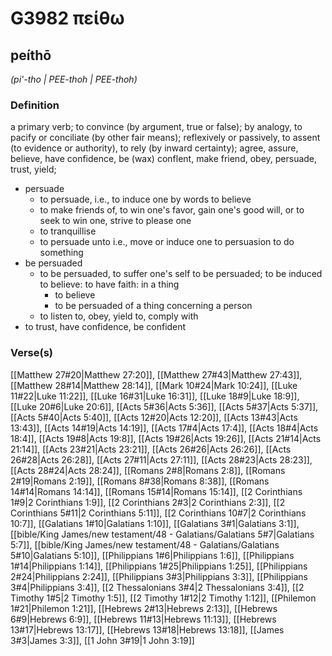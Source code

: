 # G3982 πείθω

## peíthō

_(pi'-tho | PEE-thoh | PEE-thoh)_

### Definition

a primary verb; to convince (by argument, true or false); by analogy, to pacify or conciliate (by other fair means); reflexively or passively, to assent (to evidence or authority), to rely (by inward certainty); agree, assure, believe, have confidence, be (wax) conflent, make friend, obey, persuade, trust, yield; 

- persuade
  - to persuade, i.e., to induce one by words to believe
  - to make friends of, to win one's favor, gain one's good will, or to seek to win one, strive to please one
  - to tranquillise
  - to persuade unto i.e., move or induce one to persuasion to do something
- be persuaded
  - to be persuaded, to suffer one's self to be persuaded; to be induced to believe: to have faith: in a thing
    - to believe
    - to be persuaded of a thing concerning a person
  - to listen to, obey, yield to, comply with
- to trust, have confidence, be confident

### Verse(s)

[[Matthew 27#20|Matthew 27:20]], [[Matthew 27#43|Matthew 27:43]], [[Matthew 28#14|Matthew 28:14]], [[Mark 10#24|Mark 10:24]], [[Luke 11#22|Luke 11:22]], [[Luke 16#31|Luke 16:31]], [[Luke 18#9|Luke 18:9]], [[Luke 20#6|Luke 20:6]], [[Acts 5#36|Acts 5:36]], [[Acts 5#37|Acts 5:37]], [[Acts 5#40|Acts 5:40]], [[Acts 12#20|Acts 12:20]], [[Acts 13#43|Acts 13:43]], [[Acts 14#19|Acts 14:19]], [[Acts 17#4|Acts 17:4]], [[Acts 18#4|Acts 18:4]], [[Acts 19#8|Acts 19:8]], [[Acts 19#26|Acts 19:26]], [[Acts 21#14|Acts 21:14]], [[Acts 23#21|Acts 23:21]], [[Acts 26#26|Acts 26:26]], [[Acts 26#28|Acts 26:28]], [[Acts 27#11|Acts 27:11]], [[Acts 28#23|Acts 28:23]], [[Acts 28#24|Acts 28:24]], [[Romans 2#8|Romans 2:8]], [[Romans 2#19|Romans 2:19]], [[Romans 8#38|Romans 8:38]], [[Romans 14#14|Romans 14:14]], [[Romans 15#14|Romans 15:14]], [[2 Corinthians 1#9|2 Corinthians 1:9]], [[2 Corinthians 2#3|2 Corinthians 2:3]], [[2 Corinthians 5#11|2 Corinthians 5:11]], [[2 Corinthians 10#7|2 Corinthians 10:7]], [[Galatians 1#10|Galatians 1:10]], [[Galatians 3#1|Galatians 3:1]], [[bible/King James/new testament/48 - Galatians/Galatians 5#7|Galatians 5:7]], [[bible/King James/new testament/48 - Galatians/Galatians 5#10|Galatians 5:10]], [[Philippians 1#6|Philippians 1:6]], [[Philippians 1#14|Philippians 1:14]], [[Philippians 1#25|Philippians 1:25]], [[Philippians 2#24|Philippians 2:24]], [[Philippians 3#3|Philippians 3:3]], [[Philippians 3#4|Philippians 3:4]], [[2 Thessalonians 3#4|2 Thessalonians 3:4]], [[2 Timothy 1#5|2 Timothy 1:5]], [[2 Timothy 1#12|2 Timothy 1:12]], [[Philemon 1#21|Philemon 1:21]], [[Hebrews 2#13|Hebrews 2:13]], [[Hebrews 6#9|Hebrews 6:9]], [[Hebrews 11#13|Hebrews 11:13]], [[Hebrews 13#17|Hebrews 13:17]], [[Hebrews 13#18|Hebrews 13:18]], [[James 3#3|James 3:3]], [[1 John 3#19|1 John 3:19]]